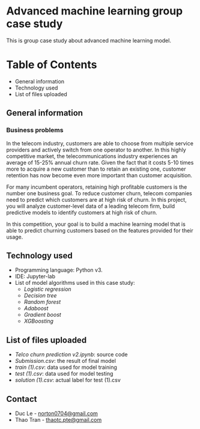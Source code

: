 # Advanced machine learning group case study
This is group case study about advanced machine learning model.

# Table of Contents
* General information
* Technology used
* List of files uploaded

## General information
### Business problems
In the telecom industry, customers are able to choose from multiple service providers and actively switch from one operator to another. In this highly competitive market, the telecommunications industry experiences an average of 15-25% annual churn rate. Given the fact that it costs 5-10 times more to acquire a new customer than to retain an existing one, customer retention has now become even more important than customer acquisition.

For many incumbent operators, retaining high profitable customers is the number one business
goal. To reduce customer churn, telecom companies need to predict which customers are at high risk of churn. In this project, you will analyze customer-level data of a leading telecom firm, build predictive models to identify customers at high risk of churn.

In this competition, your goal is to build a machine learning model that is able to predict churning customers based on the features provided for their usage.

## Technology used
* Programming language: Python v3.
* IDE: Jupyter-lab
* List of model algorithms used in this case study:
  * _Logistic regression_
  * _Decision tree_
  * _Random forest_
  * _Adaboost_
  * _Gradient boost_
  * _XGBoosting_

## List of files uploaded
* _Telco churn prediction v2.ipynb_: source code
* _Submission.csv_: the result of final model
* _train (1).csv_: data used for model training
* _test (1).csv_: data used for model testing
* _solution (1).csv_: actual label for test (1).csv

## Contact
* Duc Le - norton0704@gmail.com
* Thao Tran - thaotc.pte@gmail.com
